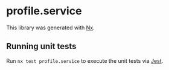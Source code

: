 # profile.service

This library was generated with [Nx](https://nx.dev).

## Running unit tests

Run `nx test profile.service` to execute the unit tests via [Jest](https://jestjs.io).
